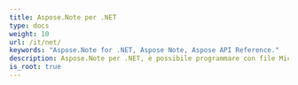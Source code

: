 ```yaml
---
title: Aspose.Note per .NET
type: docs
weight: 10
url: /it/net/
keywords: "Aspose.Note for .NET, Aspose Note, Aspose API Reference."
description: Aspose.Note per .NET, è possibile programmare con file Microsoft OneNote senza Microsoft Office Automation.
is_root: true
---
```

